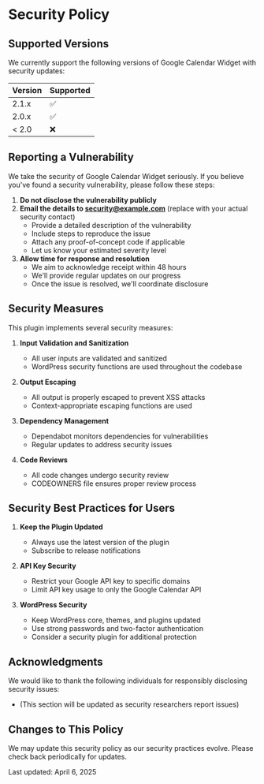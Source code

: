 # Security Policy

## Supported Versions

We currently support the following versions of Google Calendar Widget with security updates:

| Version | Supported          |
| ------- | ------------------ |
| 2.1.x   | :white_check_mark: |
| 2.0.x   | :white_check_mark: |
| < 2.0   | :x:                |

## Reporting a Vulnerability

We take the security of Google Calendar Widget seriously. If you believe you've found a security vulnerability, please follow these steps:

1. **Do not disclose the vulnerability publicly**
2. **Email the details to security@example.com** (replace with your actual security contact)
   - Provide a detailed description of the vulnerability
   - Include steps to reproduce the issue
   - Attach any proof-of-concept code if applicable
   - Let us know your estimated severity level
3. **Allow time for response and resolution**
   - We aim to acknowledge receipt within 48 hours
   - We'll provide regular updates on our progress
   - Once the issue is resolved, we'll coordinate disclosure

## Security Measures

This plugin implements several security measures:

1. **Input Validation and Sanitization**
   - All user inputs are validated and sanitized
   - WordPress security functions are used throughout the codebase

2. **Output Escaping**
   - All output is properly escaped to prevent XSS attacks
   - Context-appropriate escaping functions are used

3. **Dependency Management**
   - Dependabot monitors dependencies for vulnerabilities
   - Regular updates to address security issues

4. **Code Reviews**
   - All code changes undergo security review
   - CODEOWNERS file ensures proper review process

## Security Best Practices for Users

1. **Keep the Plugin Updated**
   - Always use the latest version of the plugin
   - Subscribe to release notifications

2. **API Key Security**
   - Restrict your Google API key to specific domains
   - Limit API key usage to only the Google Calendar API

3. **WordPress Security**
   - Keep WordPress core, themes, and plugins updated
   - Use strong passwords and two-factor authentication
   - Consider a security plugin for additional protection

## Acknowledgments

We would like to thank the following individuals for responsibly disclosing security issues:

- (This section will be updated as security researchers report issues)

## Changes to This Policy

We may update this security policy as our security practices evolve. Please check back periodically for updates.

Last updated: April 6, 2025
